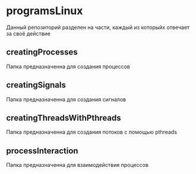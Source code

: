 # programsLinux

Данный репозиторий разделен на части, каждый из которыйх отвечает за своё действие

## creatingProcesses

Папка предназначенна для создания процессов

## creatingSignals

Папка предназначенна для создания сигналов

## creatingThreadsWithPthreads

Папка предназначенна для создания потоков с помощью pthreads

## processInteraction

Папка предназначенна для взаимодействия процессов
